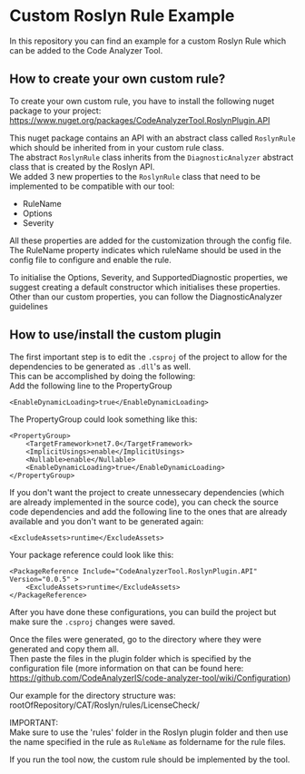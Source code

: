 # Custom Roslyn Rule Example

In this repository you can find an example for a custom Roslyn Rule which can be added to the Code Analyzer Tool.  

## How to create your own custom rule?

To create your own custom rule, you have to install the following nuget package to your project:  
https://www.nuget.org/packages/CodeAnalyzerTool.RoslynPlugin.API  

This nuget package contains an API with an abstract class called `RoslynRule` which should be inherited from in your custom rule class.  
The abstract `RoslynRule` class inherits from the `DiagnosticAnalyzer` abstract class that is created by the Roslyn API.  
We added 3 new properties to the `RoslynRule` class that need to be implemented to be compatible with our tool:
- RuleName
- Options
- Severity

All these properties are added for the customization through the config file.  
The RuleName property indicates which ruleName should be used in the config file to configure and enable the rule.  

To initialise the Options, Severity, and SupportedDiagnostic properties, we suggest creating a default constructor which initialises these properties.  
Other than our custom properties, you can follow the DiagnosticAnalyzer guidelines

## How to use/install the custom plugin

The first important step is to edit the `.csproj` of the project to allow for the dependencies to be generated as `.dll`'s as well.  
This can be accomplished by doing the following:  
Add the following line to the PropertyGroup  
```
<EnableDynamicLoading>true</EnableDynamicLoading>
```
The PropertyGroup could look something like this:  
```
<PropertyGroup>
    <TargetFramework>net7.0</TargetFramework>
    <ImplicitUsings>enable</ImplicitUsings>
    <Nullable>enable</Nullable>
    <EnableDynamicLoading>true</EnableDynamicLoading>
</PropertyGroup>
```
If you don't want the project to create unnessecary dependencies (which are already implemented in the source code), 
you can check the source code dependencies and add the following line to the ones that are already available and you don't want to be generated again:  
```
<ExcludeAssets>runtime</ExcludeAssets>
```
Your package reference could look like this:  
```
<PackageReference Include="CodeAnalyzerTool.RoslynPlugin.API" Version="0.0.5" >
    <ExcludeAssets>runtime</ExcludeAssets>
</PackageReference>
```
  
After you have done these configurations, you can build the project but make sure the `.csproj` changes were saved.  

Once the files were generated, go to the directory where they were generated and copy them all.  
Then paste the files in the plugin folder which is specified by the configuration file (more information on that can be found here: https://github.com/CodeAnalyzerIS/code-analyzer-tool/wiki/Configuration)  

Our example for the directory structure was:  
rootOfRepository/CAT/Roslyn/rules/LicenseCheck/
  
IMPORTANT:  
Make sure to use the 'rules' folder in the Roslyn plugin folder and then use the name specified in the rule as `RuleName` as foldername for the rule files.  

If you run the tool now, the custom rule should be implemented by the tool.
